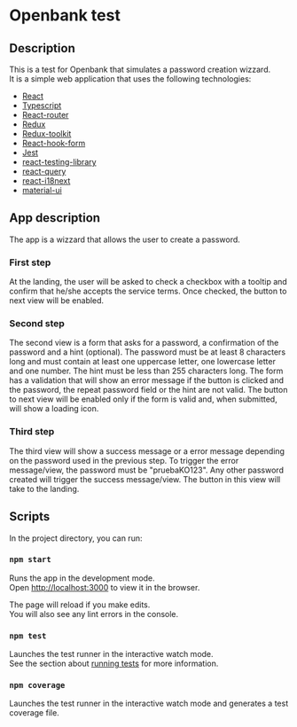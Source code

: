 # Openbank test

## Description

This is a test for Openbank that simulates a password creation wizzard. <br>
It is a simple web application that uses the following technologies:
- [React](https://reactjs.org/)
- [Typescript](https://www.typescriptlang.org/)
- [React-router](https://reactrouter.com/)
- [Redux](https://redux.js.org/)
- [Redux-toolkit](https://redux-toolkit.js.org/)
- [React-hook-form](https://react-hook-form.com/)
- [Jest](https://jestjs.io/)
- [react-testing-library](https://testing-library.com/docs/react-testing-library/intro/)
- [react-query](https://react-query.tanstack.com/)
- [react-i18next](https://react.i18next.com/)
- [material-ui](https://material-ui.com/)

## App description

The app is a wizzard that allows the user to create a password. <br>

### First step
At the landing, the user will be asked to check a checkbox with a tooltip and confirm that he/she accepts the service terms. Once checked, the button to next view will be enabled.<br>
### Second step
The second view is a form that asks for a password, a confirmation of the password and a hint (optional). The password must be at least 8 characters long and must contain at least one uppercase letter, one lowercase letter and one number. The hint must be less than 255 characters long. The form has a validation that will show an error message if the button is clicked and the password, the repeat password field or the hint are not valid. The button to next view will be enabled only if the form is valid and, when submitted, will show a loading icon.<br>

### Third step
The third view will show a success message or a error message depending on the password used in the previous step. To trigger the error message/view, the password must be "pruebaKO123". Any other password created will trigger the success message/view. The button in this view will take to the landing.<br>

## Scripts

In the project directory, you can run:

### `npm start`

Runs the app in the development mode.<br>
Open [http://localhost:3000](http://localhost:3000) to view it in the browser.

The page will reload if you make edits.<br>
You will also see any lint errors in the console.

### `npm test`

Launches the test runner in the interactive watch mode.<br>
See the section about [running tests](https://facebook.github.io/create-react-app/docs/running-tests) for more information.

### `npm coverage`

Launches the test runner in the interactive watch mode and generates a test coverage file.<br>

